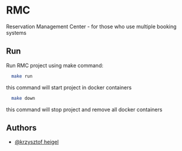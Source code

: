 # RMC

Reservation Management Center - for those who use multiple booking systems

## Run

Run RMC project using make command:

```bash
  make run
```
this command will start project in docker containers 

```bash
  make down
```
this command will stop project and remove all docker containers 

## Authors

- [@krzysztof heigel](https://github.com/kfheigel)